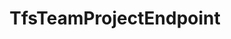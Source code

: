 ---
optionsClassName: TfsTeamProjectEndpointOptions
optionsClassFullName: MigrationTools.Endpoints.TfsTeamProjectEndpointOptions
configurationSamples:
- name: defaults
  order: 2
  description: 
  code: >-
    {
      "MigrationTools": {
        "Version": "16.0",
        "Endpoints": {
          "#KEY#": {
            "EndpointType": "TfsTeamProjectEndpoint",
            "AllowCrossProjectLinking": "False",
            "Authentication": {
              "AccessToken": "",
              "AuthenticationMode": "AccessToken",
              "NetworkCredentials": {
                "Domain": "",
                "Password": "",
                "UserName": ""
              }
            },
            "AuthenticationMode": "AccessToken",
            "Collection": "",
            "LanguageMaps": {
              "AreaPath": "Area",
              "IterationPath": "Iteration"
            },
            "Project": "",
            "ReflectedWorkItemIdField": "Custom.ReflectedWorkItemId"
          }
        }
      }
    }
  sampleFor: MigrationTools.Endpoints.TfsTeamProjectEndpointOptions
- name: sample
  order: 1
  description: 
  code: >-
    {
      "MigrationTools": {
        "Version": "16.0",
        "Endpoints": {
          "#KEY#": {
            "EndpointType": "TfsTeamProjectEndpoint",
            "AllowCrossProjectLinking": "False",
            "Authentication": {
              "AccessToken": "jklsadhjksahfkjsdhjksahsadjhksadhsad",
              "AuthenticationMode": "AccessToken",
              "NetworkCredentials": {
                "Domain": "",
                "Password": "",
                "UserName": ""
              }
            },
            "Collection": "https://dev.azure.com/nkdagility-preview/",
            "Project": "migrationSource1",
            "ReflectedWorkItemIdField": "Custom.ReflectedWorkItemId"
          }
        }
      }
    }
  sampleFor: MigrationTools.Endpoints.TfsTeamProjectEndpointOptions
- name: classic
  order: 3
  description: 
  code: >-
    {
      "$type": "TfsTeamProjectEndpointOptions",
      "Collection": "https://dev.azure.com/nkdagility-preview/",
      "Project": "migrationSource1",
      "Authentication": {
        "AuthenticationMode": "AccessToken",
        "NetworkCredentials": {
          "Domain": "",
          "UserName": "",
          "Password": "** removed as a secret ***"
        },
        "AccessToken": "** removed as a secret ***"
      },
      "ReflectedWorkItemIdField": "Custom.ReflectedWorkItemId",
      "LanguageMaps": {
        "AreaPath": "Area",
        "IterationPath": "Iteration"
      }
    }
  sampleFor: MigrationTools.Endpoints.TfsTeamProjectEndpointOptions
description: missing XML code comments
className: TfsTeamProjectEndpoint
typeName: Endpoints
architecture: 
options:
- parameterName: Authentication
  type: TfsAuthenticationOptions
  description: Authentication configuration for connecting to the TFS server. Supports various authentication modes including Windows authentication and access tokens.
  defaultValue: missing XML code comments
- parameterName: Collection
  type: Uri
  description: URI of the TFS collection (e.g., "http://tfsserver:8080/tfs/DefaultCollection"). Must be a valid absolute URL pointing to the TFS collection.
  defaultValue: missing XML code comments
- parameterName: LanguageMaps
  type: TfsLanguageMapOptions
  description: Language mapping configuration for translating area and iteration path names between different language versions of TFS.
  defaultValue: missing XML code comments
- parameterName: Project
  type: String
  description: Name of the TFS project within the collection to connect to. This is the project that will be used for migration operations.
  defaultValue: missing XML code comments
- parameterName: ReflectedWorkItemIdField
  type: String
  description: Name of the custom field used to store the reflected work item ID for tracking migrated items. Typically "Custom.ReflectedWorkItemId".
  defaultValue: missing XML code comments
status: missing XML code comments
processingTarget: missing XML code comments
classFile: src/MigrationTools.Clients.TfsObjectModel/Endpoints/TfsTeamProjectEndpoint.cs
optionsClassFile: ''
notes:
  exists: false
  path: docs/Reference/Endpoints/TfsTeamProjectEndpoint-notes.md
  markdown: ''

redirectFrom:
- /Reference/Endpoints/TfsTeamProjectEndpointOptions/
layout: reference
toc: true
permalink: /Reference/Endpoints/TfsTeamProjectEndpoint/
title: TfsTeamProjectEndpoint
categories:
- Endpoints
- 
topics:
- topic: notes
  path: docs/Reference/Endpoints/TfsTeamProjectEndpoint-notes.md
  exists: false
  markdown: ''
- topic: introduction
  path: docs/Reference/Endpoints/TfsTeamProjectEndpoint-introduction.md
  exists: false
  markdown: ''

---